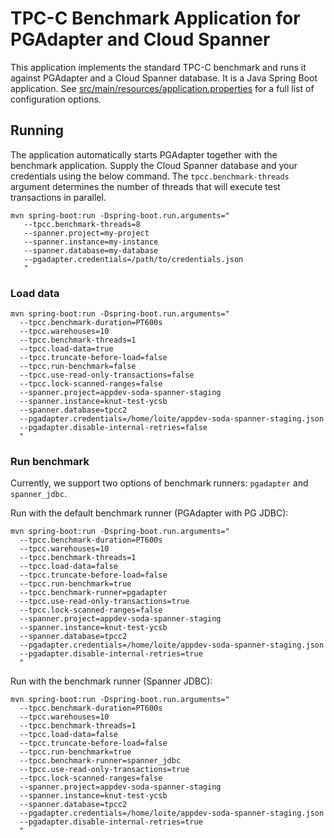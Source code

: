 # TPC-C Benchmark Application for PGAdapter and Cloud Spanner

This application implements the standard TPC-C benchmark and runs it against PGAdapter and a Cloud
Spanner database. It is a Java Spring Boot application. See [src/main/resources/application.properties](src/main/resources/application.properties)
for a full list of configuration options.

## Running

The application automatically starts PGAdapter together with the benchmark application. Supply the
Cloud Spanner database and your credentials using the below command. The `tpcc.benchmark-threads`
argument determines the number of threads that will execute test transactions in parallel.

```shell
mvn spring-boot:run -Dspring-boot.run.arguments="
   --tpcc.benchmark-threads=8
   --spanner.project=my-project
   --spanner.instance=my-instance
   --spanner.database=my-database
   --pgadapter.credentials=/path/to/credentials.json
   "
```

### Load data

```shell
mvn spring-boot:run -Dspring-boot.run.arguments="
  --tpcc.benchmark-duration=PT600s
  --tpcc.warehouses=10
  --tpcc.benchmark-threads=1
  --tpcc.load-data=true
  --tpcc.truncate-before-load=false
  --tpcc.run-benchmark=false
  --tpcc.use-read-only-transactions=false
  --tpcc.lock-scanned-ranges=false
  --spanner.project=appdev-soda-spanner-staging
  --spanner.instance=knut-test-ycsb
  --spanner.database=tpcc2
  --pgadapter.credentials=/home/loite/appdev-soda-spanner-staging.json
  --pgadapter.disable-internal-retries=false
  "
```

### Run benchmark

Currently, we support two options of benchmark runners: `pgadapter` and `spanner_jdbc`.

Run with the default benchmark runner (PGAdapter with PG JDBC):

```shell
mvn spring-boot:run -Dspring-boot.run.arguments="
  --tpcc.benchmark-duration=PT600s
  --tpcc.warehouses=10
  --tpcc.benchmark-threads=1
  --tpcc.load-data=false
  --tpcc.truncate-before-load=false
  --tpcc.run-benchmark=true
  --tpcc.benchmark-runner=pgadapter
  --tpcc.use-read-only-transactions=true
  --tpcc.lock-scanned-ranges=false
  --spanner.project=appdev-soda-spanner-staging
  --spanner.instance=knut-test-ycsb
  --spanner.database=tpcc2
  --pgadapter.credentials=/home/loite/appdev-soda-spanner-staging.json
  --pgadapter.disable-internal-retries=true
  "
```

Run with the benchmark runner (Spanner JDBC):

```shell
mvn spring-boot:run -Dspring-boot.run.arguments="
  --tpcc.benchmark-duration=PT600s
  --tpcc.warehouses=10
  --tpcc.benchmark-threads=1
  --tpcc.load-data=false
  --tpcc.truncate-before-load=false
  --tpcc.run-benchmark=true
  --tpcc.benchmark-runner=spanner_jdbc
  --tpcc.use-read-only-transactions=true
  --tpcc.lock-scanned-ranges=false
  --spanner.project=appdev-soda-spanner-staging
  --spanner.instance=knut-test-ycsb
  --spanner.database=tpcc2
  --pgadapter.credentials=/home/loite/appdev-soda-spanner-staging.json
  --pgadapter.disable-internal-retries=true
  "
```
